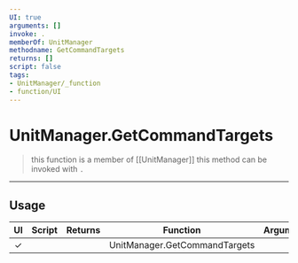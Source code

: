 ```yaml
---
UI: true
arguments: []
invoke: .
memberOf: UnitManager
methodname: GetCommandTargets
returns: []
script: false
tags:
- UnitManager/_function
- function/UI
---
```

# UnitManager.GetCommandTargets
> this function is a member of [[UnitManager]]
> this method can be invoked with `.`
-----
## Usage
|  UI | Script | Returns | Function | Arguments |
|:---:|:------:|-------:|:--------:|:---------|
|✓| ||UnitManager.GetCommandTargets||
